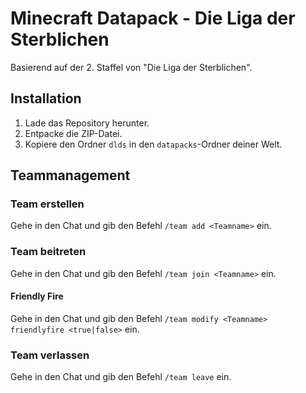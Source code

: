 # Minecraft Datapack - Die Liga der Sterblichen

Basierend auf der 2. Staffel von "Die Liga der Sterblichen".

## Installation

1. Lade das Repository herunter.
2. Entpacke die ZIP-Datei.
3. Kopiere den Ordner `dlds` in den `datapacks`-Ordner deiner Welt.

## Teammanagement

### Team erstellen

Gehe in den Chat und gib den Befehl `/team add <Teamname>` ein.

### Team beitreten

Gehe in den Chat und gib den Befehl `/team join <Teamname>` ein.

#### Friendly Fire

Gehe in den Chat und gib den Befehl `/team modify <Teamname> friendlyfire <true|false>` ein.

### Team verlassen

Gehe in den Chat und gib den Befehl `/team leave` ein.
